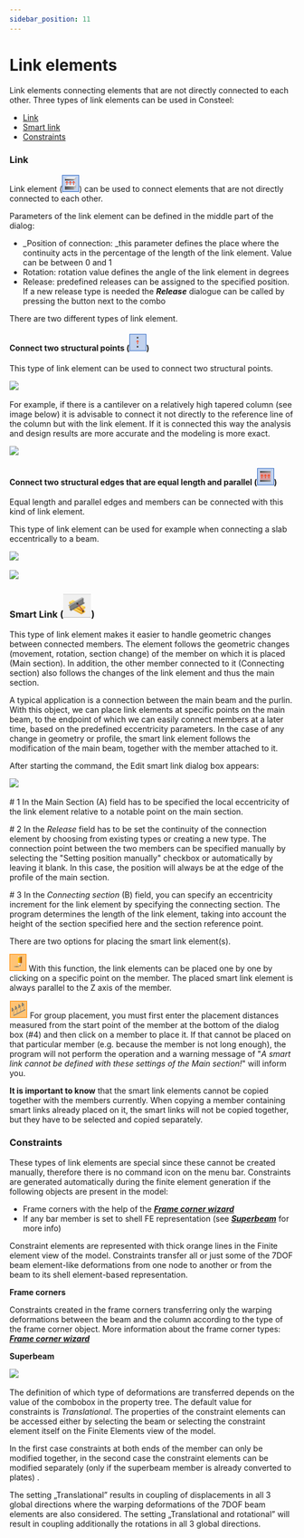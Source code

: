 ```yaml
---
sidebar_position: 11
---
```

# Link elements

Link elements connecting elements that are not directly connected to each other. Three types of link elements can be used in Consteel:

<!-- /wp:paragraph -->

<!-- wp:list -->

- [Link](#link)
- [Smart link](#smart-link)
- [Constraints](#constraints)

<!-- /wp:list -->

<!-- wp:heading {"level":3} -->

### Link

<!-- /wp:heading -->

<!-- wp:paragraph -->

Link element (![](./img/wp-content-uploads-2021-04-cmd_link.png)) can be used to connect elements that are not directly connected to each other.

<!-- /wp:paragraph -->

<!-- wp:paragraph -->

Parameters of the link element can be defined in the middle part of the dialog:

<!-- /wp:paragraph -->

<!-- wp:list -->

- \_Position of connection: \_this parameter defines the place where the continuity acts in the percentage of the length of the link element. Value can be between 0 and 1
- Rotation: rotation value defines the angle of the link element in degrees
- Release: predefined releases can be assigned to the specified position. If a new release type is needed the **_Release_** dialogue can be called by pressing the button next to the combo

<!-- /wp:list -->

<!-- wp:paragraph {"align":"justify"} -->

There are two different types of link element.

<!-- /wp:paragraph -->

<!-- wp:heading {"level":4} -->

#### Connect two structural points (![](./img/wp-content-uploads-2021-04-cmd_link_point.png))

<!-- /wp:heading -->

<!-- wp:paragraph -->

This type of link element can be used to connect two structural points.

<!-- /wp:paragraph -->

<!-- wp:image {"align":"center","id":9034,"width":299,"height":161,"sizeSlug":"full","linkDestination":"media"} -->

[![](https://consteelsoftware.com/wp-content/uploads/2021/04/6-10-Link-elements.png)](./img/wp-content-uploads-2021-04-6-10-Link-elements.png)

<!-- /wp:image -->

<!-- wp:paragraph {"align":"justify"} -->

For example, if there is a cantilever on a relatively high tapered column (see image below) it is advisable to connect it not directly to the reference line of the column but with the link element. If it is connected this way the analysis and design results are more accurate and the modeling is more exact.

<!-- /wp:paragraph -->

<!-- wp:image {"align":"center","id":9040,"width":699,"height":386,"sizeSlug":"full","linkDestination":"media"} -->

[![](https://consteelsoftware.com/wp-content/uploads/2021/04/6-10-Connection-element.png)](./img/wp-content-uploads-2021-04-6-10-Connection-element.png)

<!-- /wp:image -->

<!-- wp:heading {"level":4} -->

#### Connect two structural edges that are equal length and parallel (![](./img/wp-content-uploads-2021-04-cmd_link_line.png))

<!-- /wp:heading -->

<!-- wp:paragraph -->

Equal length and parallel edges and members can be connected with this kind of link element.

<!-- /wp:paragraph -->

<!-- wp:paragraph -->

This type of link element can be used for example when connecting a slab eccentrically to a beam.

<!-- /wp:paragraph -->

<!-- wp:image {"align":"center","id":9046,"width":698,"height":296,"sizeSlug":"full","linkDestination":"media"} -->

[![](https://consteelsoftware.com/wp-content/uploads/2021/04/6-10-slab-to-beam_1.jpg)](./img/wp-content-uploads-2021-04-6-10-slab-to-beam_1.jpg)

<!-- /wp:image -->

<!-- wp:image {"align":"center","id":9052,"width":698,"height":295,"sizeSlug":"full","linkDestination":"media"} -->

[![](https://consteelsoftware.com/wp-content/uploads/2021/04/6-10-slab-to-beam_2.jpg)](./img/wp-content-uploads-2021-04-6-10-slab-to-beam_2.jpg)

<!-- /wp:image -->

<!-- wp:heading {"level":3} -->

### Smart Link (![](./img/wp-content-uploads-2021-04-cmd_smartlink.png))

<!-- /wp:heading -->

<!-- wp:paragraph {"align":"justify"} -->

This type of link element makes it easier to handle geometric changes between connected members. The element follows the geometric changes (movement, rotation, section change) of the member on which it is placed (Main section). In addition, the other member connected to it (Connecting section) also follows the changes of the link element and thus the main section.

<!-- /wp:paragraph -->

<!-- wp:paragraph {"align":"justify"} -->

A typical application is a connection between the main beam and the purlin. With this object, we can place link elements at specific points on the main beam, to the endpoint of which we can easily connect members at a later time, based on the predefined eccentricity parameters. In the case of any change in geometry or profile, the smart link element follows the modification of the main beam, together with the member attached to it.

<!-- /wp:paragraph -->

<!-- wp:paragraph -->

After starting the command, the Edit smart link dialog box appears:

<!-- /wp:paragraph -->

<!-- wp:image {"align":"center","id":13567,"width":578,"height":475,"sizeSlug":"full","linkDestination":"media"} -->

[![](https://consteelsoftware.com/wp-content/uploads/2021/04/6-10-Edit-smart-link-1.png)](./img/wp-content-uploads-2021-04-6-10-Edit-smart-link-1.png)

<!-- /wp:image -->

<!-- wp:paragraph {"align":"justify"} -->

\# 1 In the Main Section (A) field has to be specified the local eccentricity of the link element relative to a notable point on the main section.

<!-- /wp:paragraph -->

<!-- wp:paragraph {"align":"justify"} -->

\# 2 In the _Release_ field has to be set the continuity of the connection element by choosing from existing types or creating a new type. The connection point between the two members can be specified manually by selecting the "Setting position manually" checkbox or automatically by leaving it blank. In this case, the position will always be at the edge of the profile of the main section.

<!-- /wp:paragraph -->

<!-- wp:paragraph {"align":"justify"} -->

\# 3 In the _Connecting section_ (B) field, you can specify an eccentricity increment for the link element by specifying the connecting section. The program determines the length of the link element, taking into account the height of the section specified here and the section reference point.

<!-- /wp:paragraph -->

<!-- wp:paragraph -->

There are two options for placing the smart link element(s).

<!-- /wp:paragraph -->

<!-- wp:paragraph {"align":"justify"} -->

![](./img/wp-content-uploads-2021-04-5-3-draw-ico-11.png) With this function, the link elements can be placed one by one by clicking on a specific point on the member. The placed smart link element is always parallel to the Z axis of the member.

<!-- /wp:paragraph -->

<!-- wp:paragraph {"align":"justify"} -->

![](./img/wp-content-uploads-2021-04-cmd_multi_place.png) For group placement, you must first enter the placement distances measured from the start point of the member at the bottom of the dialog box (#4) and then click on a member to place it. If that cannot be placed on that particular member (e.g. because the member is not long enough), the program will not perform the operation and a warning message of "_A smart link cannot be defined with these settings of the Main section!_" will inform you.

<!-- /wp:paragraph -->

<!-- wp:paragraph {"align":"justify"} -->

**It is important to know** that the smart link elements cannot be copied together with the members currently. When copying a member containing smart links already placed on it, the smart links will not be copied together, but they have to be selected and copied separately.

<!-- /wp:paragraph -->

<!-- wp:heading {"level":3} -->

### Constraints

<!-- /wp:heading -->

<!-- wp:paragraph {"align":"justify"} -->

These types of link elements are special since these cannot be created manually, therefore there is no command icon on the menu bar. Constraints are generated automatically during the finite element generation if the following objects are present in the model:

<!-- /wp:paragraph -->

<!-- wp:list -->

- Frame corners with the help of the [**_Frame corner wizard_**](/manual/structural-modelling/frame-corner-wizard/)
- If any bar member is set to shell FE representation (see **_[Superbeam](https://consteelsoftware.com/manual/structural-modelling/superbeam/)_** for more info)

<!-- /wp:list -->

<!-- wp:paragraph -->

Constraint elements are represented with thick orange lines in the Finite element view of the model. Constraints transfer all or just some of the 7DOF beam element-like deformations from one node to another or from the beam to its shell element-based representation.

<!-- /wp:paragraph -->

<!-- wp:paragraph -->

**Frame corners**

<!-- /wp:paragraph -->

<!-- wp:paragraph -->

Constraints created in the frame corners transferring only the warping deformations between the beam and the column according to the type of the frame corner object. More information about the frame corner types: [**_Frame corner wizard_**](/manual/structural-modelling/frame-corner-wizard/)

<!-- /wp:paragraph -->

<!-- wp:paragraph -->

**Superbeam**

<!-- /wp:paragraph -->

<!-- wp:image {"align":"right","id":29490,"width":368,"height":105,"sizeSlug":"full","linkDestination":"media"} -->

[![](https://consteelsoftware.com/wp-content/uploads/2021/12/combo_constr_type.png)](./img/wp-content-uploads-2021-12-combo_constr_type.png)

<!-- /wp:image -->

<!-- wp:paragraph {"align":"justify"} -->

The definition of which type of deformations are transferred depends on the value of the combobox in the property tree. The default value for constraints is _Translational_. The properties of the constraint elements can be accessed either by selecting the beam or selecting the constraint element itself on the Finite Elements view of the model.

<!-- /wp:paragraph -->

<!-- wp:paragraph {"align":"justify"} -->

In the first case constraints at both ends of the member can only be modified together, in the second case the constraint elements can be modified separately (only if the superbeam member is already converted to plates) .

<!-- /wp:paragraph -->

<!-- wp:paragraph {"align":"justify"} -->

The setting „Translational” results in coupling of displacements in all 3 global directions where the warping deformations of the 7DOF beam elements are also considered. The setting „Translational and rotational” will result in coupling additionally the rotations in all 3 global directions.

<!-- /wp:paragraph -->
